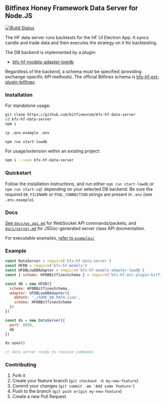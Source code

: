 ## Bitfinex Honey Framework Data Server for Node.JS

[![Build Status](https://travis-ci.org/bitfinexcom/bfx-hf-data-server.svg?branch=master)](https://travis-ci.org/bitfinexcom/bfx-hf-data-server)

The HF data server runs backtests for the HF UI Electron App. It syncs candle and trade data and then executes the strategy on it for backtesting.

The DB backend is implemented by a plugin:
* [bfx-hf-models-adapter-lowdb](https://github.com/bitfinexcom/bfx-hf-models-adapter-lowdb)

Regardless of the backend, a schema must be specified (providing exchange-specific API methods). The official Bitfinex schema is [bfx-hf-ext-plugin-bitfinex](https://github.com/bitfinexcom/bfx-hf-models-adapter-sql).

### Installation

For standalone usage:
```bash
git clone https://github.com/bitfinexcom/bfx-hf-data-server
cd bfx-hf-data-server
npm i

cp .env.example .env

npm run start-lowdb
```

For usage/extension within an existing project:
```bash
npm i --save bfx-hf-data-server
```

### Quickstart

Follow the installation instructions, and run either `npm run start-lowdb` or `npm run start-sql` depending on your selected DB backend. Be sure the required `DB_FILENAME` or `PSQL_CONNECTION` strings are present in `.env` (see `.env.example`).

### Docs

[See `docs/ws_api.md`](/docs/ws_api.md) for WebSocket API commands/packets, and [`docs/server.md`](/docs/server.md) for JSDoc-generated server class API docmentation.

For executable examples, [refer to `examples/`](/examples)

### Example

```js
const DataServer = require('bfx-hf-data-server')
const HFDB = require('bfx-hf-models')
const HFDBLowDBAdapter = require('bfx-hf-models-adapter-lowdb')
const { schema: HFDBBitfinexSchema } = require('bfx-hf-ext-plugin-bitfinex')

const db = new HFDB({
  schema: HFDBBitfinexSchema,
  adapter: HFDBLowDBAdapter({
    dbPath: './SOME_DB_PATH.json',
    schema: HFDBBitfinexSchema
  })
})

const ds = new DataServer({
  port: 8899,
  db
})

ds.open()

// data server ready to receive commands
```

### Contributing

1. Fork it
2. Create your feature branch (`git checkout -b my-new-feature`)
3. Commit your changes (`git commit -am 'Add some feature'`)
4. Push to the branch (`git push origin my-new-feature`)
5. Create a new Pull Request
